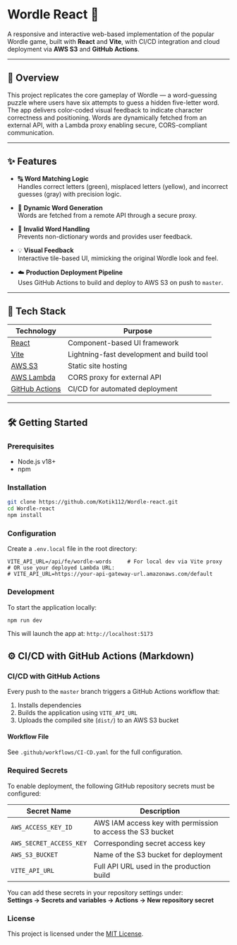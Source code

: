# Wordle React 🎯

A responsive and interactive web-based implementation of the popular Wordle game, built with **React** and **Vite**, with CI/CD integration and cloud deployment via **AWS S3** and **GitHub Actions**.

---

## 🚀 Overview

This project replicates the core gameplay of Wordle — a word-guessing puzzle where users have six attempts to guess a hidden five-letter word. The app delivers color-coded visual feedback to indicate character correctness and positioning. Words are dynamically fetched from an external API, with a Lambda proxy enabling secure, CORS-compliant communication.

---

## ✨ Features

- 🔠 **Word Matching Logic**  
  Handles correct letters (green), misplaced letters (yellow), and incorrect guesses (gray) with precision logic.

- 🧠 **Dynamic Word Generation**  
  Words are fetched from a remote API through a secure proxy.

- 🧪 **Invalid Word Handling**  
  Prevents non-dictionary words and provides user feedback.

- 💡 **Visual Feedback**  
  Interactive tile-based UI, mimicking the original Wordle look and feel.

- ☁️ **Production Deployment Pipeline**  
  Uses GitHub Actions to build and deploy to AWS S3 on push to `master`.

---

## 🧰 Tech Stack

| Technology | Purpose |
|------------|---------|
| [React](https://reactjs.org/) | Component-based UI framework |
| [Vite](https://vitejs.dev/) | Lightning-fast development and build tool |
| [AWS S3](https://aws.amazon.com/s3/) | Static site hosting |
| [AWS Lambda](https://aws.amazon.com/lambda/) | CORS proxy for external API |
| [GitHub Actions](https://github.com/features/actions) | CI/CD for automated deployment |

---

## 🛠️ Getting Started

### Prerequisites
- Node.js v18+
- npm

### Installation

```bash
git clone https://github.com/Kotik112/Wordle-react.git
cd Wordle-react
npm install
```

### Configuration

Create a `.env.local` file in the root directory:

```env
VITE_API_URL=/api/fe/wordle-words     # For local dev via Vite proxy
# OR use your deployed Lambda URL:
# VITE_API_URL=https://your-api-gateway-url.amazonaws.com/default
```

### Development

To start the application locally:

```bash
npm run dev
```
This will launch the app at: `http://localhost:5173`


## ⚙️ CI/CD with GitHub Actions (Markdown)

### CI/CD with GitHub Actions

Every push to the `master` branch triggers a GitHub Actions workflow that:

1. Installs dependencies
2. Builds the application using `VITE_API_URL`
3. Uploads the compiled site (`dist/`) to an AWS S3 bucket

#### Workflow File

See `.github/workflows/CI-CD.yaml` for the full configuration.


### Required Secrets

To enable deployment, the following GitHub repository secrets must be configured:

| Secret Name              | Description                                             |
|--------------------------|---------------------------------------------------------|
| `AWS_ACCESS_KEY_ID`      | AWS IAM access key with permission to access the S3 bucket |
| `AWS_SECRET_ACCESS_KEY`  | Corresponding secret access key                         |
| `AWS_S3_BUCKET`          | Name of the S3 bucket for deployment                    |
| `VITE_API_URL`           | Full API URL used in the production build              |

You can add these secrets in your repository settings under:  
**Settings → Secrets and variables → Actions → New repository secret**


### License

This project is licensed under the [MIT License](LICENSE).